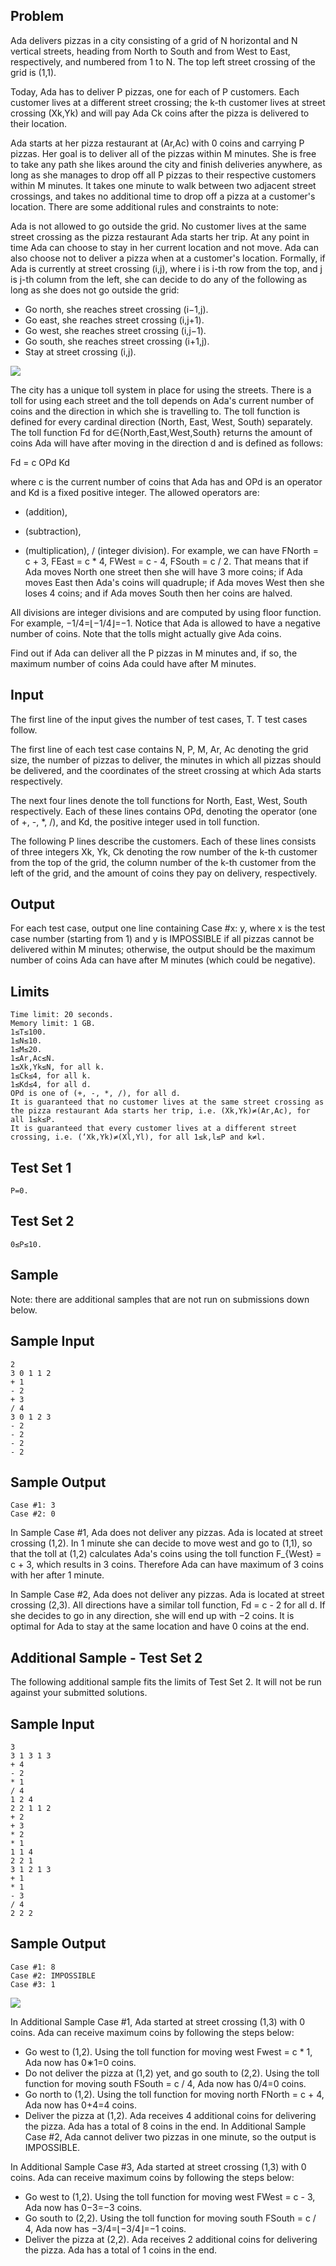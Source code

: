 ## Problem
Ada delivers pizzas in a city consisting of a grid of N horizontal and N vertical streets, heading from North to South and from West to East, respectively, and numbered from 1 to N. The top left street crossing of the grid is (1,1).

Today, Ada has to deliver P pizzas, one for each of P customers. Each customer lives at a different street crossing; the k-th customer lives at street crossing (Xk,Yk) and will pay Ada Ck coins after the pizza is delivered to their location.

Ada starts at her pizza restaurant at (Ar,Ac) with 0 coins and carrying P pizzas. Her goal is to deliver all of the pizzas within M minutes. She is free to take any path she likes around the city and finish deliveries anywhere, as long as she manages to drop off all P pizzas to their respective customers within M minutes. It takes one minute to walk between two adjacent street crossings, and takes no additional time to drop off a pizza at a customer's location. There are some additional rules and constraints to note:

Ada is not allowed to go outside the grid.
No customer lives at the same street crossing as the pizza restaurant Ada starts her trip.
At any point in time Ada can choose to stay in her current location and not move.
Ada can also choose not to deliver a pizza when at a customer's location.
Formally, if Ada is currently at street crossing (i,j), where i is i-th row from the top, and j is j-th column from the left, she can decide to do any of the following as long as she does not go outside the grid:

- Go north, she reaches street crossing (i−1,j).
- Go east, she reaches street crossing (i,j+1).
- Go west, she reaches street crossing (i,j−1).
- Go south, she reaches street crossing (i+1,j).
- Stay at street crossing (i,j).

![](https://codejam.googleapis.com/dashboard/get_file/AQj_6U3nJG5M9dz2i-AmLA1s-78NSMST_URN0IHnHG5BqcYBiT5ZeRjExtcZ-5JvhtrPQQFCiyEWH-ggcsaH-2_GGw/statement_description.png)

The city has a unique toll system in place for using the streets. There is a toll for using each street and the toll depends on Ada's current number of coins and the direction in which she is travelling to. The toll function is defined for every cardinal direction (North, East, West, South) separately. The toll function Fd for d∈{North,East,West,South} returns the amount of coins Ada will have after moving in the direction d and is defined as follows:

Fd = c OPd Kd

where c is the current number of coins that Ada has and OPd is an operator and Kd is a fixed positive integer. The allowed operators are:

+ (addition),
- (subtraction),
* (multiplication),
/ (integer division).
For example, we can have FNorth = c + 3, FEast = c * 4, FWest = c - 4, FSouth = c / 2. That means that if Ada moves North one street then she will have 3 more coins; if Ada moves East then Ada's coins will quadruple; if Ada moves West then she loses 4 coins; and if Ada moves South then her coins are halved.

All divisions are integer divisions and are computed by using floor function. For example, −1/4=⌊−1/4⌋=−1. Notice that Ada is allowed to have a negative number of coins. Note that the tolls might actually give Ada coins.

Find out if Ada can deliver all the P pizzas in M minutes and, if so, the maximum number of coins Ada could have after M minutes.

## Input
The first line of the input gives the number of test cases, T. T test cases follow.

The first line of each test case contains N, P, M, Ar, Ac denoting the grid size, the number of pizzas to deliver, the minutes in which all pizzas should be delivered, and the coordinates of the street crossing at which Ada starts respectively.

The next four lines denote the toll functions for North, East, West, South respectively. Each of these lines contains OPd, denoting the operator (one of +, -, *, /), and Kd, the positive integer used in toll function.

The following P lines describe the customers. Each of these lines consists of three integers Xk, Yk, Ck denoting the row number of the k-th customer from the top of the grid, the column number of the k-th customer from the left of the grid, and the amount of coins they pay on delivery, respectively.

## Output
For each test case, output one line containing Case #x: y, where x is the test case number (starting from 1) and y is IMPOSSIBLE if all pizzas cannot be delivered within M minutes; otherwise, the output should be the maximum number of coins Ada can have after M minutes (which could be negative).

## Limits
```
Time limit: 20 seconds.
Memory limit: 1 GB.
1≤T≤100.
1≤N≤10.
1≤M≤20.
1≤Ar,Ac≤N.
1≤Xk,Yk≤N, for all k.
1≤Ck≤4, for all k.
1≤Kd≤4, for all d.
OPd is one of (+, -, *, /), for all d.
It is guaranteed that no customer lives at the same street crossing as the pizza restaurant Ada starts her trip, i.e. (Xk,Yk)≠(Ar,Ac), for all 1≤k≤P.
It is guaranteed that every customer lives at a different street crossing, i.e. (‘Xk,Yk)≠(Xl,Yl), for all 1≤k,l≤P and k≠l.
```

## Test Set 1
```
P=0.
```
## Test Set 2
```
0≤P≤10.
```
## Sample
Note: there are additional samples that are not run on submissions down below.
## Sample Input
```
2
3 0 1 1 2
+ 1
- 2
+ 3
/ 4
3 0 1 2 3
- 2
- 2
- 2
- 2
```
## Sample Output
```
Case #1: 3
Case #2: 0
```

In Sample Case #1, Ada does not deliver any pizzas. Ada is located at street crossing (1,2). In 1 minute she can decide to move west and go to (1,1), so that the toll at (1,2) calculates Ada's coins using the toll function F_{West} = c + 3, which results in 3 coins. Therefore Ada can have maximum of 3 coins with her after 1 minute.

In Sample Case #2, Ada does not deliver any pizzas. Ada is located at street crossing (2,3). All directions have a similar toll function, Fd = c - 2 for all d. If she decides to go in any direction, she will end up with −2 coins. It is optimal for Ada to stay at the same location and have 0 coins at the end.


## Additional Sample - Test Set 2
The following additional sample fits the limits of Test Set 2. It will not be run against your submitted solutions.
## Sample Input
```
3
3 1 3 1 3
+ 4
- 2
* 1
/ 4
1 2 4
2 2 1 1 2
+ 2
+ 3
* 2
* 1
1 1 4
2 2 1
3 1 2 1 3
+ 1
* 1
- 3
/ 4
2 2 2
```
## Sample Output
```
Case #1: 8
Case #2: IMPOSSIBLE
Case #3: 1
```

![](https://codejam.googleapis.com/dashboard/get_file/AQj_6U2pEgZG_T1dFe6L-1AVWg3ff4LQAGQx2WzXU6MMjHKCa0Cavlzog0l3u7vL6USP6nuKx_gINCiFZlPbRKl_I5pv/sample_case_explanation.png)

In Additional Sample Case #1, Ada started at street crossing (1,3) with 0 coins. Ada can receive maximum coins by following the steps below:
- Go west to (1,2). Using the toll function for moving west Fwest = c * 1, Ada now has 0∗1=0 coins.
- Do not deliver the pizza at (1,2) yet, and go south to (2,2). Using the toll function for moving south FSouth = c / 4, Ada now has 0/4=0 coins.
- Go north to (1,2). Using the toll function for moving north FNorth = c + 4, Ada now has 0+4=4 coins.
- Deliver the pizza at (1,2). Ada receives 4 additional coins for delivering the pizza. Ada has a total of 8 coins in the end.
In Additional Sample Case #2, Ada cannot deliver two pizzas in one minute, so the output is IMPOSSIBLE.

In Additional Sample Case #3, Ada started at street crossing (1,3) with 0 coins. Ada can receive maximum coins by following the steps below:

- Go west to (1,2). Using the toll function for moving west FWest = c - 3, Ada now has 0−3=−3 coins.
- Go south to (2,2). Using the toll function for moving south FSouth = c / 4, Ada now has −3/4=⌊−3/4⌋=−1 coins.
- Deliver the pizza at (2,2). Ada receives 2 additional coins for delivering the pizza. Ada has a total of 1 coins in the end.
